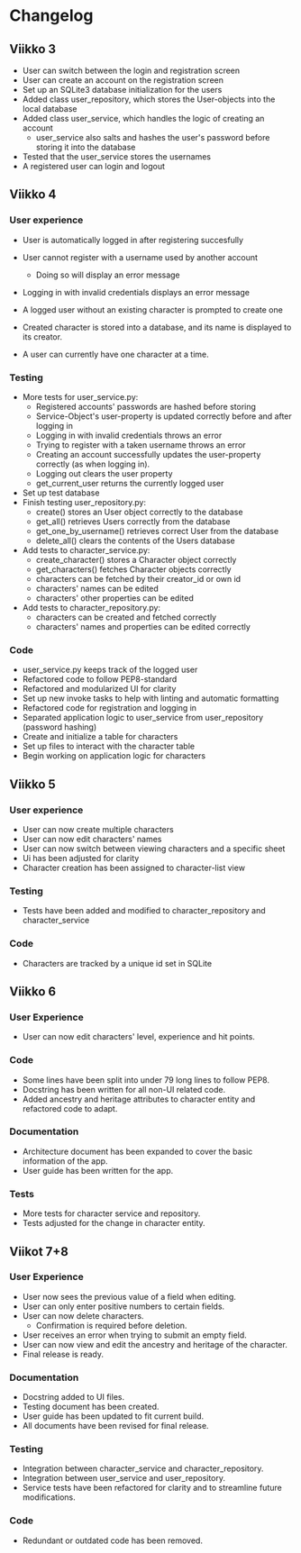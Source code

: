 # Changelog

## Viikko 3

* User can switch between the login and registration screen
* User can create an account on the registration screen
* Set up an SQLite3 database initialization for the users
* Added class user_repository, which stores the User-objects into the local database
* Added class user_service, which handles the logic of creating an account
  * user_service also salts and hashes the user's password before storing it into the database
* Tested that the user_service stores the usernames
* A registered user can login and logout

## Viikko 4

### User experience
* User is automatically logged in after registering succesfully
* User cannot register with a username used by another account
  * Doing so will display an error message
* Logging in with invalid credentials displays an error message

* A logged user without an existing character is prompted to create one
* Created character is stored into a database, and its name is displayed to its creator.
* A user can currently have one character at a time.

### Testing
* More tests for user_service.py:
  * Registered accounts' passwords are hashed before storing
  * Service-Object's user-property is updated correctly before and after logging in
  * Logging in with invalid credentials throws an error
  * Trying to register with a taken username throws an error
  * Creating an account successfully updates the user-property correctly (as when logging in).
  * Logging out clears the user property
  * get_current_user returns the currently logged user
* Set up test database
* Finish testing user_repository.py:
  * create() stores an User object correctly to the database
  * get_all() retrieves Users correctly from the database
  * get_one_by_username() retrieves correct User from the database
  * delete_all() clears the contents of the Users database
* Add tests to character_service.py:
  * create_character() stores a Character object correctly
  * get_characters() fetches Character objects correctly
  * characters can be fetched by their creator_id or own id
  * characters' names can be edited
  * characters' other properties can be edited
* Add tests to character_repository.py:
  * characters can be created and fetched correctly
  * characters' names and properties can be edited correctly

### Code
* user_service.py keeps track of the logged user
* Refactored code to follow PEP8-standard
* Refactored and modularized UI for clarity
* Set up new invoke tasks to help with linting and automatic formatting
* Refactored code for registration and logging in
* Separated application logic to user_service from user_repository (password hashing)
* Create and initialize a table for characters
* Set up files to interact with the character table
* Begin working on application logic for characters

## Viikko 5

### User experience
* User can now create multiple characters
* User can now edit characters' names
* User can now switch between viewing characters and a specific sheet
* Ui has been adjusted for clarity
* Character creation has been assigned to character-list view

### Testing
* Tests have been added and modified to character_repository and character_service

### Code
* Characters are tracked by a unique id set in SQLite

## Viikko 6

### User Experience
* User can now edit characters' level, experience and hit points.

### Code
* Some lines have been split into under 79 long lines to follow PEP8.
* Docstring has been written for all non-UI related code.
* Added ancestry and heritage attributes to character entity and refactored code to adapt.

### Documentation
* Architecture document has been expanded to cover the basic information of the app.
* User guide has been written for the app.

### Tests
* More tests for character service and repository.
* Tests adjusted for the change in character entity.

## Viikot 7+8

### User Experience
* User now sees the previous value of a field when editing.
* User can only enter positive numbers to certain fields.
* User can now delete characters.
  * Confirmation is required before deletion.
* User receives an error when trying to submit an empty field.
* User can now view and edit the ancestry and heritage of the character.
* Final release is ready.

### Documentation
* Docstring added to UI files.
* Testing document has been created.
* User guide has been updated to fit current build.
* All documents have been revised for final release.

### Testing
* Integration between character_service and character_repository.
* Integration between user_service and user_repository.
* Service tests have been refactored for clarity and to streamline future modifications.

### Code
* Redundant or outdated code has been removed.
